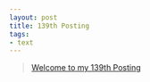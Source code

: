 ```yaml
---
layout: post
title: 139th Posting
tags: 
- text
---
```


> [Welcome to my 139th Posting](https://janghan-kor.tistory.com/681)
